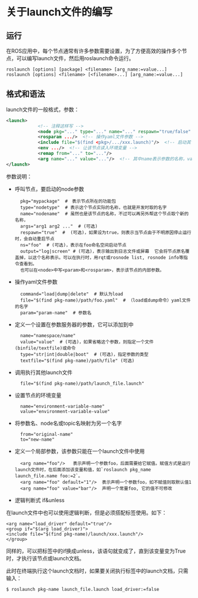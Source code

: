 # 关于launch文件的编写

## 运行

在ROS应用中，每个节点通常有许多参数需要设置，为了方便高效的操作多个节点，可以编写launch文件，然后用roslaunch命令运行。
```
roslaunch [options] [package] <filename> [arg_name:=value...]
roslaunch [options] <filename> [<filename>...] [arg_name:=value...]
```

## 格式和语法

launch文件的一般格式，参数：

```xml
<launch>
            <!-- 注释这样写 -->
            <node pkg="..." type="..." name="..." respawn="true/false" ns="..." args="..."/>
            <rosparam .../>  <!-- 操作yaml文件参数 -->
            <include file="$(find <pkg>/.../xxx.launch)"/>  <!-- 启动其它的launch文件，也可以在其中 加上<arg/>标签设定该文件的参数值-->
            <env .../>  <!-- 让该节点读入环境变量 -->
            <remap from="..." to="..."/>
            <arg name="..." value="..."/>  <!-- 其中name表示参数的名称，value是参数的值，有时也用default="..."来设定预设值 -->
</launch>
```

参数说明：

- <node> 呼叫节点，要启动的node参数

        pkg="mypackage"  #　表示节点所在的功能包
        type="nodetype"  # 表示这个节点实际的名称，也就是开发时取的名字
        name="nodename"  # 虽然也是该节点的名称，不过可以再另外帮这个节点取个新的名称，
        args="arg1 arg2 ..."  # (可选) 
        respawn="true"  #  (可选)，如果设为true，则表示当节点由于不明原因停止运行时，会自动重启节点  
        ns="foo"  # (可选)，表示在foo命名空间启动节点 
        output="log|screen" # (可选)，表示输出到日志文件或屏幕  它会将节点原名覆盖掉，以这个名称表示。可以在执行时，用rqt或rosnode list, rosnode info等指令查看到。  
        也可以在<node>中写<param>和<rosparam>，表示该节点的内部参数。

- <rosparam> 操作yaml文件参数
        
        command="load|dump|delete"  # 默认为load  
        file="$(find pkg-name)/path/foo.yaml"  # （load或dump命令）yaml文件的名字
        param="param-name"  # 参数名

- <param> 定义一个设置在参数服务器的参数，它可以添加到<node>中

        name="namespace/name"
        value="value"  # (可选)，如果省略这个参数，则指定一个文件(binfile/textfile)或命令
        type="str|int|double|boot"  # (可选)，指定参数的类型
        textfile="$(find pkg-name)/path/file" (可选)

- <include> 调用执行其他launch文件

        file="$(find pkg-name)/path/launch_file.launch"

- <env> 设置节点的环境变量

        name="environment-variable-name"
        value="environment-variable-value"
        
- <remap>  将参数名、node名或topic名映射为另一个名字

        from="original-name"
        to="new-name"

- <arg> 定义一个局部参数，该参数只能在一个launch文件中使用

        <arg name="foo"/>   表示声明一个参数foo，后面需要给它赋值。赋值方式是运行launch文件时，在后面添加该变量和值，如`roslaunch pkg_name launch_file.name foo:=2`。
        <arg name="foo" default="1"/>  表示声明一个参数foo，如不赋值则取默认值1
        <arg name="foo" value="bar"/>  声明一个常量foo, 它的值不可修改

- 逻辑判断式 if&unless

在launch文件中也可以使用逻辑判断，但是必须搭配标签使用。如下：  

```
<arg name="load_driver" default="true"/>
<group if="$(arg load_driver)">
<include file="$(find pkg-name)/launch/xxx.launch"/>
</group>
```

同样的，可以把<group>标签中的if换成unless，该语句就变成了，直到该变量变为True时，才执行该节点或launch文档。

此时在终端执行这个launch文档时，如果要关闭执行<include>标签中的launch文档，只需输入：

```
$ roslaunch pkg-name launch_file.launch load_driver:=false
```
